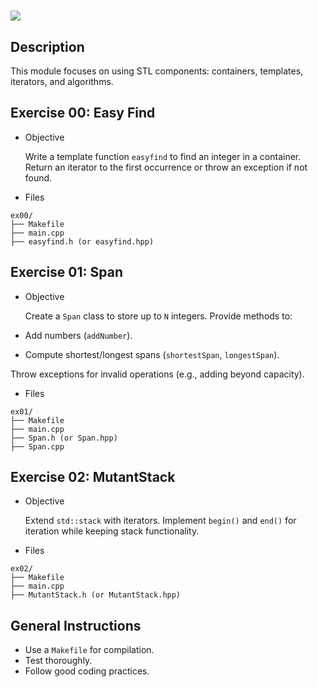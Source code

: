 <h1><img src="https://raw.githubusercontent.com/ayogun/42-project-badges/refs/heads/main/covers/cover-cpp-bonus.png"></h1> 

## Description
This module focuses on using STL components: containers, templates, iterators, and algorithms.

## Exercise 00: Easy Find

- Objective

  Write a template function `easyfind` to find an integer in a container. Return an iterator to the first occurrence or throw an exception if not found.

- Files
```
ex00/
├── Makefile
├── main.cpp
├── easyfind.h (or easyfind.hpp)
```
## Exercise 01: Span

- Objective
  
  Create a `Span` class to store up to `N` integers. Provide methods to:
- Add numbers (`addNumber`).
- Compute shortest/longest spans (`shortestSpan`, `longestSpan`).

Throw exceptions for invalid operations (e.g., adding beyond capacity).

- Files
```
ex01/
├── Makefile
├── main.cpp
├── Span.h (or Span.hpp)
├── Span.cpp
```
## Exercise 02: MutantStack

- Objective
  
  Extend `std::stack` with iterators. Implement `begin()` and `end()` for iteration while keeping stack functionality.

- Files
```
ex02/
├── Makefile
├── main.cpp
├── MutantStack.h (or MutantStack.hpp)
```
## General Instructions
- Use a `Makefile` for compilation.
- Test thoroughly.
- Follow good coding practices.
